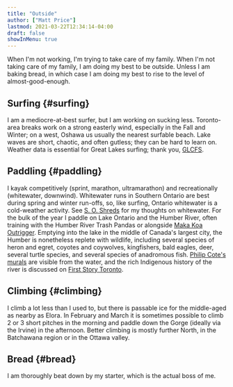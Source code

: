 ```yaml
---
title: "Outside"
author: ["Matt Price"]
lastmod: 2021-03-22T12:34:14-04:00
draft: false
showInMenu: true
---
```


When I'm not working, I'm trying to take care of my family. When I'm not taking care of my family, I am doing my best to be outside. Unless I am baking bread, in which case I am doing my best to rise to the level of almost-good-enough.  

<section class="outline-1">
  <section></section>

## Surfing {#surfing}

I am a mediocre-at-best surfer, but I am working on sucking less. Toronto-area breaks work on a strong easterly wind, especially in the Fall and Winter; on a west, Oshawa us usually the nearest surfable beach. Lake waves are short, chaotic, and often gutless; they can be hard to learn on. Weather data is essential for Great Lakes surfing; thank you, [GLCFS](https://www.glerl.noaa.gov/res/glcfs/).  

</section>

<section class="outline-1">
  <section></section>

## Paddling {#paddling}

I kayak competitively (sprint, marathon, ultramarathon) and recreationally (whitewater, downwind). Whitewater runs in Southern Ontario are best during spring and winter run-offs, so, like surfing, Ontario whitewater is a cold-weather activity. See [S. O. Shreds](https://shred.hackinghistory.ca/) for my thoughts on whitewater. For the bulk of the year I paddle on Lake Ontario and the Humber River, often training with the Humber River Trash Pandas or alongside [Maka Koa Outrigger](https://www.instagram.com/makakoaoc/?hl=en). Emptying into the lake in the middle of Canada's largest city, the Humber is nonetheless replete with wildlife, including several species of heron and egret, coyotes and coywolves, kingfishers, bald eagles, deer, several turtle species, and several species of anadromous fish. [Philip Cote's murals](https://www.cbc.ca/news/canada/toronto/programs/metromorning/old-mill-bridge-transformed-into-canvas-for-indigenous-art-1.4213284) are visible from the water, and the rich Indigenous history of the river is discussed on [First Story Toronto](https://firststoryblog.wordpress.com/).  

</section>

<section class="outline-1">
  <section></section>

## Climbing {#climbing}

I climb a lot less than I used to, but there is passable ice for the middle-aged as nearby as Elora. In February and March it is sometimes possible to climb 2 or 3 short pitches in the morning and paddle down the Gorge (ideally via the Irvine) in the afternoon.  Better climbing is mostly further North, in the Batchawana region or in the Ottawa valley.  

</section>

<section class="outline-1">
  <section></section>

## Bread {#bread}

I am thoroughly beat down by my starter, which is the actual boss of me.  

</section>
